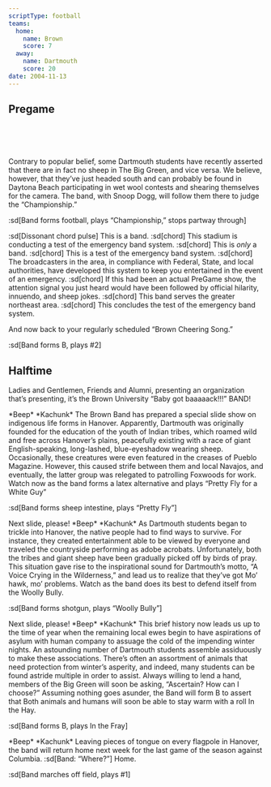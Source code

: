 ```yaml
---
scriptType: football
teams:
  home:
    name: Brown
    score: 7
  away:
    name: Dartmouth
    score: 20
date: 2004-11-13
---
```


## Pregame

<br>

<br>

<br>

Contrary to popular belief, some Dartmouth students have recently asserted that there are in fact no sheep in The Big Green, and vice versa. We believe, however, that they’ve just headed south and can probably be found in Daytona Beach participating in wet wool contests and shearing themselves for the camera. The band, with Snoop Dogg, will follow them there to judge the “Championship.”

:sd[Band forms football, plays “Championship,” stops partway through]

:sd[Dissonant chord pulse] This is a band. :sd[chord] This stadium is conducting a test of the emergency band system. :sd[chord] This is _only_ a band. :sd[chord] This is a test of the emergency band system. :sd[chord] The broadcasters in the area, in compliance with Federal, State, and local authorities, have developed this system to keep you entertained in the event of an emergency. :sd[chord] If this had been an actual PreGame show, the attention signal you just heard would have been followed by official hilarity, innuendo, and sheep jokes. :sd[chord] This band serves the greater northeast area. :sd[chord] This concludes the test of the emergency band system.

And now back to your regularly scheduled “Brown Cheering Song.”

:sd[Band forms B, plays #2]

## Halftime

Ladies and Gentlemen, Friends and Alumni, presenting an organization that’s presenting, it’s the Brown University “Baby got baaaaack!!!” BAND!

\*Beep\* \*Kachunk\* The Brown Band has prepared a special slide show on indigenous life forms in Hanover. Apparently, Dartmouth was originally founded for the education of the youth of Indian tribes, which roamed wild and free across Hanover’s plains, peacefully existing with a race of giant English-speaking, long-lashed, blue-eyeshadow wearing sheep. Occasionally, these creatures were even featured in the creases of Pueblo Magazine. However, this caused strife between them and local Navajos, and eventually, the latter group was relegated to patrolling Foxwoods for work. Watch now as the band forms a latex alternative and plays “Pretty Fly for a White Guy”

:sd[Band forms sheep intestine, plays “Pretty Fly”]

Next slide, please! \*Beep\* \*Kachunk\* As Dartmouth students began to trickle into Hanover, the native people had to find ways to survive. For instance, they created entertainment able to be viewed by everyone and traveled the countryside performing as adobe acrobats. Unfortunately, both the tribes and giant sheep have been gradually picked off by birds of pray. This situation gave rise to the inspirational sound for Dartmouth’s motto, “A Voice Crying in the Wilderness,” and lead us to realize that they’ve got Mo’ hawk, mo’ problems. Watch as the band does its best to defend itself from the Woolly Bully.

:sd[Band forms shotgun, plays “Woolly Bully”]

Next slide, please! \*Beep\* \*Kachunk\* This brief history now leads us up to the time of year when the remaining local ewes begin to have aspirations of asylum with human company to assuage the cold of the impending winter nights. An astounding number of Dartmouth students assemble assiduously to make these associations. There’s often an assortment of animals that need protection from winter’s asperity, and indeed, many students can be found astride multiple in order to assist. Always willing to lend a hand, members of the Big Green will soon be asking, “Ascertain? How can I choose?” Assuming nothing goes asunder, the Band will form B to assert that Both animals and humans will soon be able to stay warm with a roll In the Hay.

:sd[Band forms B, plays In the Fray]

\*Beep\* \*Kachunk\* Leaving pieces of tongue on every flagpole in Hanover, the band will return home next week for the last game of the season against Columbia. :sd[Band: “Where?”] Home.

:sd[Band marches off field, plays #1]
